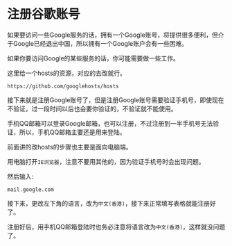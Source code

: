 # 注册谷歌账号


如果要访问一些Google服务的话，拥有一个Google账号，将提供很多便利，但介于Google已经退出中国，所以拥有一个Google账户会有一些困难。

<!--more-->

如果你要访问Google的某些服务的话，你可能需要做一些工作。

这里给一个hosts的资源，对应的去改就行。

```
https://github.com/googlehosts/hosts
```

接下来就是注册Google账号了，但是注册Google账号需要验证手机号，即使现在不验证，过一段时间以后也会要你验证的，不验证就不能使用。

手机QQ邮箱可以登录Google邮箱，也可以注册，不过注册到一半手机号无法验证，所以，手机QQ邮箱主要还是用来登陆。

前面讲的改hosts的步骤也主要是面向电脑端。

用电脑打开`IE浏览器`，注意不要用其他的，因为验证手机号时会出现问题。

然后输入:
```
mail.google.com
```

接下来，更改左下角的语言，改为`中文(香港)`，接下来正常填写表格就能注册好了。

注册好后，用手机QQ邮箱登陆时也务必注意将语言改为`中文(香港)`，这样就没问题了。

